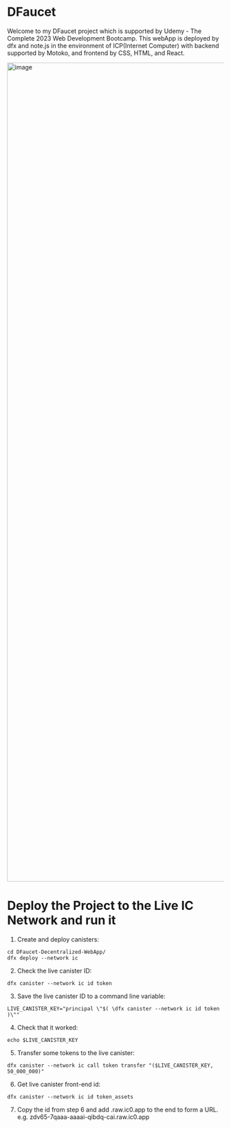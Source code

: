 # DFaucet

Welcome to my DFaucet project which is supported by Udemy - The Complete 2023 Web Development Bootcamp. This webApp is deployed by dfx and note.js in the environment of ICP(Internet Computer) with backend supported by Motoko, and frontend by CSS, HTML, and React. 

<img width="1905" alt="image" src="https://github.com/IvyZayn/DFaucet-Decentralized-WebApp/assets/91594306/b743d759-6f68-42ed-b897-4b7f30b7fdb4">


# Deploy the Project to the Live IC Network and run it

1. Create and deploy canisters:

```
cd DFaucet-Decentralized-WebApp/
dfx deploy --network ic
```

2. Check the live canister ID:
```
dfx canister --network ic id token
```

3. Save the live canister ID to a command line variable:
```
LIVE_CANISTER_KEY="principal \"$( \dfx canister --network ic id token )\""
```

4. Check that it worked:
```
echo $LIVE_CANISTER_KEY
```

5. Transfer some tokens to the live canister:
```
dfx canister --network ic call token transfer "($LIVE_CANISTER_KEY, 50_000_000)"
```

6. Get live canister front-end id:
```
dfx canister --network ic id token_assets
```

7. Copy the id from step 6 and add .raw.ic0.app to the end to form a URL.
e.g. zdv65-7qaaa-aaaai-qibdq-cai.raw.ic0.app